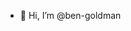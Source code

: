 - 👋 Hi, I’m @ben-goldman

<!---
ben-goldman/ben-goldman is a ✨ special ✨ repository because its `README.md` (this file) appears on your GitHub profile.
You can click the Preview link to take a look at your changes.
--->
